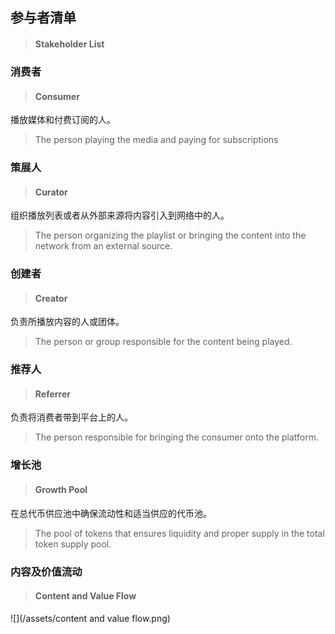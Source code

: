 ## 参与者清单

> #### Stakeholder List

### 消费者

> #### **Consumer**

播放媒体和付费订阅的人。

> The person playing the media and paying for subscriptions

### 策展人

> #### **Curator**

组织播放列表或者从外部来源将内容引入到网络中的人。

> The person organizing the playlist or bringing the content into the network from an external source.

### 创建者

> #### **Creator**

负责所播放内容的人或团体。

> The person or group responsible for the content being played.

### 推荐人

> #### **Referrer**

负责将消费者带到平台上的人。

> The person responsible for bringing the consumer onto the platform.

### 增长池

> #### **Growth Pool**

在总代币供应池中确保流动性和适当供应的代币池。

> The pool of tokens that ensures liquidity and proper supply in the total token supply pool.

### **内容及价值流动**

> #### **Content and Value Flow**

![](/assets/content and value flow.png)

